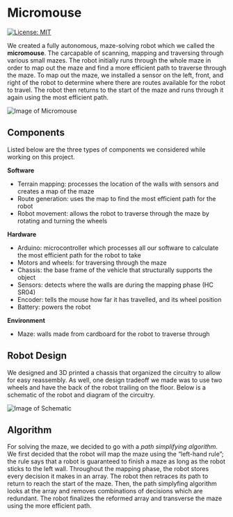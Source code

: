 # Micromouse
[![License: MIT](https://img.shields.io/badge/License-MIT-yellow.svg)](https://opensource.org/licenses/MIT)

We created a fully autonomous, maze-solving robot which we called the **micromouse**. The carcapable of scanning, mapping and traversing through various small mazes. The robot initially runs through the whole maze in order to map out the maze and find a more efficient path to traverse through the maze. To map out the maze, we installed a sensor on the left, front, and right of the robot to determine where there are routes available for the robot to travel. The robot then returns to the start of the maze and runs through it again using the most efficient path.

![Image of Micromouse](https://github.com/J-Douglas/Micromouse/photos/Micromouse.png)

## Components

Listed below are the three types of components we considered while working on this project.

**Software**

- Terrain mapping: processes the location of the walls with sensors and creates a map of the maze
- Route generation: uses the map to find the most efficient path for the robot 
- Robot movement: allows the robot to traverse through the maze by rotating and turning the wheels

**Hardware**

- Arduino: microcontroller which processes all our software to calculate the most efficient path for the robot to take
- Motors and wheels: for traversing through the maze
- Chassis: the base frame of the vehicle that structurally supports the object
- Sensors: detects where the walls are during the mapping phase (HC SR04)
- Encoder: tells the mouse how far it has travelled, and its wheel position
- Battery: powers the robot

**Environment**

- Maze: walls made from cardboard for the robot to traverse through

## Robot Design

We designed and 3D printed a chassis that organized the circuitry to allow for easy reassembly. As well, one design tradeoff we made was to use two wheels and have the back of the robot trailing on the floor. Below is a schematic of the robot and diagram of the circuitry. 

![Image of Schematic](https://github.com/J-Douglas/Micromouse/photos/MicromouseSchematic.png)

## Algorithm

For solving the maze, we decided to go with a *path simplifying algorithm*. We first decided that the robot will map the maze using the “left-hand rule”; the rule says that a robot is guaranteed to finish a maze as long as the robot sticks to the left wall. Throughout the mapping phase, the robot stores every decision it makes in an array. The robot then retraces its path to return to reach the start of the maze. Then, the path simplyfing algorithm looks at the array and removes combinations of decisions which are redundant. The robot finalizes the reformed array and transverse the maze using the more efficient path.
